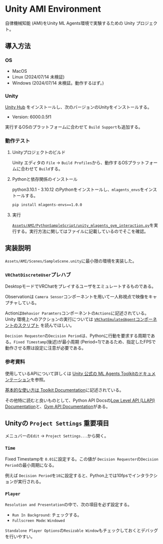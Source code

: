 # Unity AMI Environment

自律機械知能 (AMI)をUnity ML Agents環境で実験するための Unity プロジェクト。

## 導入方法

### OS

* MacOS
* Linux (2024/07/14 未検証)
* Windows (2024/07/14 未検証。動作するはず。)

### Unity

[Unity Hub](https://unity.com/ja/download) をインストールし、次のバージョンのUnityをインストールする。

* Version: 6000.0.5f1

実行するOSのプラットフォームに合わせて `Build Support`も追加する。

### 動作テスト

1. Unityプロジェクトのビルド

   Unity エディタの `File` -> `Build Profiles`から、動作するOSプラットフォームに合わせて `Build`する。

2. Pythonと依存関係のインストール

   python3.10.1 - 3.10.12 のPythonをインストールし、`mlagents_envs`をインストールする。

   ```bash
   pip install mlagents-envs==1.0.0
   ```

3. 実行

   [`Assets/AMI/PythonSampleScript/unity_mlagents_gym_interaction.py`](Assets/AMI/PythonSampleScript/unity_mlagents_gym_interaction.py)を実行する。実行方法に関してはファイルに記載しているのでそこを確認。

## 実装説明

`Assets/AMI/Scenes/SampleScene.unity`に最小限の環境を実装した。

### `VRChatDiscreteUser`プレハブ

DesktopモードでVRChatをプレイするユーザをエミュレートするものである。

Observationは `Camera Sensor`コンポーネントを用いて一人称視点で映像をキャプチャしている。

Actionは`Behavior Paramters`コンポーネントの`Actions`に記述されている。Unity 環境上へのアクションの実行については [`VRChatEmulatedAgent`コンポーネントのスクリプト](/Assets/AMI/Scripts/VRChatEmulatedAgent.cs) を読んでほしい。

`Decision Requester`の`Decision Period`は、Pythonに行動を要求する周期である。`Fixed Timestamp`(後述)が最小周期 (Period=1)であるため、指定したFPSで動作させる際は設定に注意が必要である。

### 参考資料

使用しているAPIについて詳しくは [Unity 公式の ML Agents Toolkitのドキュメンテーション](https://unity-technologies.github.io/ml-agents/)を参照。

[基本的な使い方は Toolkit Documentation](https://unity-technologies.github.io/ml-agents/ML-Agents-Toolkit-Documentation/)に記述されている。

その他特に読むと良いものとして、Python API Docsの[Low Level API (LLAPI) Documentation](https://unity-technologies.github.io/ml-agents/Python-LLAPI-Documentation/)と、[Gym API Documentation](https://unity-technologies.github.io/ml-agents/Python-Gym-API-Documentation/)がある。

## Unityの `Project Settings` 重要項目

メニュバーの`Edit` -> `Project Settings...`から開く。

### `Time`

Fixed Timestampを `0.01`に設定する。この値が `Decision Requester`の`Decision Period`の最小周期になる。

例えば `Decision Period`を`10`に設定すると、Python上では10fpsでインタラクションが実行される。

### `Player`

`Resolution and Presentation`の中で、次の項目を必ず設定する。

* `Run In Background`: チェックする。
* `Fullscreen Mode`: `Windowed`

`Standalone Player Options`の`Resizable Window`もチェックしておくとデバッグを行いやすい。
